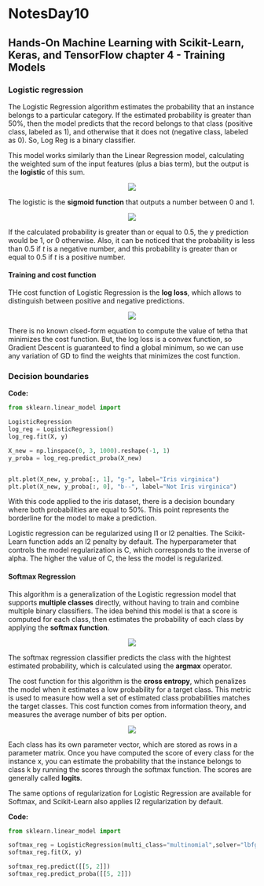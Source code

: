 # **NotesDay10**

## **Hands-On Machine Learning with Scikit-Learn, Keras, and TensorFlow chapter 4 - Training Models**

### **Logistic regression**

The Logistic Regression algorithm estimates the probability that an instance belongs to a particular category. If the estimated probability is greater than 50%, then the model predicts that the record belongs to that class (positive class, labeled as 1), and otherwise that it does not (negative class, labeled as 0). So, Log Reg is a binary classifier. 


This model works similarly than the Linear Regression model, calculating the weighted sum of the input features (plus a bias term), but the output is the **logistic** of this sum. 

<p align="center">
    <img src="https://render.githubusercontent.com/render/math?math=\large \hat{y} = h_{\Theta}\left( x \right) = \sigma\left(\Theta \cdot x\right)"/>
</p>

The logistic is the **sigmoid function** that outputs a number between 0 and 1. 

<p align="center">
    <img src="https://render.githubusercontent.com/render/math?math=\large \sigma\left(\t\right)=\frac{1}{1%2Bexp\left( -t \right)}"/>
</p>

If the calculated probability is greater than or equal to 0.5, the y prediction would be 1, or 0 otherwise. Also, it can be noticed that the probability is less than 0.5 if *t* is a negative number, and this probability is greater than or equal to 0.5 if *t* is a positive number. 

#### **Training and cost function** 

THe cost function of Logistic Regression is the **log loss**, which allows to distinguish between positive and negative predictions.  

<p align="center">
    <img src="https://render.githubusercontent.com/render/math?math=\large J\left(\Theta\right)= -\frac{1}{m}\sum_{i=1}^{m}\left[y^{(i)}log\left(\hat{p}^{(i)}\right) %2B \left(1-y^{(i)}\right) log\left(1-\hat{p}^{(i)}\right)\right]"/>
</p>

There is no known clsed-form equation to compute the value of tetha that minimizes the cost function. But, the log loss is a convex function, so Gradient Descent is guaranteed to find a global minimum, so we can use any variation of GD to find the weights that minimizes the cost function.  

### **Decision boundaries**

**Code:** 
```python
from sklearn.linear_model import 

LogisticRegression
log_reg = LogisticRegression()
log_reg.fit(X, y)

X_new = np.linspace(0, 3, 1000).reshape(-1, 1)
y_proba = log_reg.predict_proba(X_new)


plt.plot(X_new, y_proba[:, 1], "g-", label="Iris virginica")
plt.plot(X_new, y_proba[:, 0], "b--", label="Not Iris virginica")
```
With this code applied to the iris dataset, there is a decision boundary where both probabilities are equal to 50%. This point represents the borderline for the model to make a prediction. 

Logistic regression can be regularized using l1 or l2 penalties. The Scikit-Learn function adds an l2 penalty by default. The hyperparameter that controls the model regularization is C, which corresponds to the inverse of alpha. The higher the value of C, the less the model is regularized.  

#### **Softmax Regression** 

This algorithm is a generalization of the Logistic regression model that supports **multiple classes** directly, without having to train and combine multiple binary classifiers. The idea behind this model is that a score is computed for each class, then estimates the probability of each class by applying the **softmax function**. 

<p align="center">
    <img src="https://render.githubusercontent.com/render/math?math=\large \hat{p_{k}} = \sigma\left(s\left(x\right)\right)_{k} = \frac{exp\left(s_{k}\left(x\right)\right)}{\sum_{j=1}^{K}exp\left(s_{j}\left(x\right)\right)}"/>
</p>

The softmax regression classifier predicts the class with the hightest estimated probability, which is calculated using the **argmax** operator. 

The cost function for this algorithm is the **cross entropy**, which penalizes the model when it estimates a low probability for a target class. This metric is used to measure how well a set of estimated class probabilities matches the target classes. This cost function comes from information theory, and measures the average number of bits per option. 

<p align="center">
    <img src="https://render.githubusercontent.com/render/math?math=\large J\left(\theta\right) = -\frac{1}{m}\sum_{i=1}^{m}\sum_{k=1}^{K}y^{\left(i\right)}_{k}log\left(\hat{p}^{\left(i\right)}_{k}\right)"/>
</p>

Each class has its own parameter vector, which are stored as rows in a parameter matrix. Once you have computed the score of every class for the instance x, you can
estimate the probability that the instance belongs to class k by running the
scores through the softmax function. The scores are generally called **logits**. 

The same options of regularization for Logistic Regression are available for Softmax, and Scikit-Learn also applies l2 regularization by default. 

**Code:** 
```python
from sklearn.linear_model import 

softmax_reg = LogisticRegression(multi_class="multinomial",solver="lbfgs", C=10)
softmax_reg.fit(X, y)

softmax_reg.predict([[5, 2]])
softmax_reg.predict_proba([[5, 2]])
```